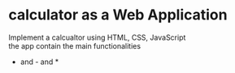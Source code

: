 # calculator as a Web Application
Implement a calcualtor using HTML, CSS, JavaScript \
the app contain the main functionalities
+ and - and * 

